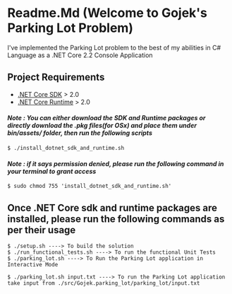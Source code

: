 # Readme.Md (Welcome to Gojek's Parking Lot Problem)
I've implemented the Parking Lot problem to the best of my abilities in C# Language as a .NET Core 2.2 Console Application

## Project Requirements
- [.NET Core SDK](https://dotnet.microsoft.com/download/dotnet-core/2.1) > 2.0 
- [.NET Core Runtime](https://dotnet.microsoft.com/download/dotnet-core/2.1) > 2.0

#### *Note : You can either download the SDK and Runtime packages or directly download the .pkg files(for OSx) and place them under bin/assets/ folder, then run the following scripts*
```$ ./install_dotnet_sdk_and_runtime.sh```

#### *Note : if it says permission denied, please run the following command in your terminal to grant access*
```$ sudo chmod 755 'install_dotnet_sdk_and_runtime.sh'```

## Once .NET Core sdk and runtime packages are installed, please run the following commands as per their usage
```
$ ./setup.sh ----> To build the solution
$ ./run_functional_tests.sh ----> To run the functional Unit Tests 
$ ./parking_lot.sh ----> To Run the Parking Lot application in Interactive Mode

$ ./parking_lot.sh input.txt ----> To run the Parking Lot application take input from ./src/Gojek.parking_lot/parking_lot/input.txt
```
